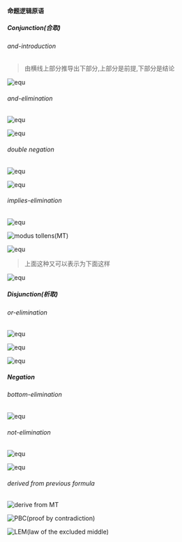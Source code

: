 #### 命题逻辑原语
##### Conjunction(合取)

###### and-introduction
> 由横线上部分推导出下部分,上部分是前提,下部分是结论

![equ](http://latex.codecogs.com/gif.latex?\frac{\phi\qquad\psi}{\phi\land\psi}\land\mathbf{i})

###### and-elimination
![equ](http://latex.codecogs.com/gif.latex?\frac{\phi\land\psi}{\phi}\land\mathbf{e}_1)

![equ](http://latex.codecogs.com/gif.latex?\frac{\phi\land\psi}{\phi}\land\mathbf{e}_2)

###### double negation
![equ](http://latex.codecogs.com/gif.latex?\frac{\neg\neg\psi}{\psi}\neg\neg\mathbf{e})

![equ](http://latex.codecogs.com/gif.latex?\frac{\psi}{\neg\neg\psi}\neg\neg\mathbf{i})

###### implies-elimination
![equ](http://latex.codecogs.com/gif.latex?\frac{\phi\quad\phi\to\psi}{\psi}\to\mathbf{e})

![*modus tollens*(MT)](http://latex.codecogs.com/gif.latex?\frac{\phi\to\psi\quad\neg\psi}{\neg\phi}\mathbf{ML})

![equ](http://latex.codecogs.com/gif.latex?\frac{_{\phi}^{_{\vdots}^{\psi}}}{\phi\to\psi}\to\mathbf{i})
> 上面这种又可以表示为下面这样

![equ](https://latex.codecogs.com/gif.latex?\vdash\quan\phi_1\to\(\phi_2\to\(...\to\(\phi_\mathbf{n}\to\psi\)...\))

##### Disjunction(析取)

###### or-elimination
![equ](http://latex.codecogs.com/gif.latex?\frac{\phi}{\phi\lor\psi}\lor\mathbf{i}_1)

![equ](http://latex.codecogs.com/gif.latex?\frac{\psi}{\phi\lor\psi}\lor\mathbf{i}_2)

![equ](https://microsoft.codecogs.com/svg.latex?\frac{\phi\lor\psi\quad_{\chi}^{_{\vdots}^{\phi}}\quad_{\chi}^{_{\vdots}^{\psi}}}{\chi}\lor\mathbf{e})

##### Negation

###### bottom-elimination
![equ](http://latex.codecogs.com/gif.latex?\frac{\bot}{\phi}\bot\mathbf{e})

###### not-elimination
![equ](http://latex.codecogs.com/gif.latex?\frac{\phi\qquad\neg\phi}{\bot}\neg\mathbf{e})

![equ](http://latex.codecogs.com/gif.latex?\frac{_{\bot}^{_{\vdots}^{\phi}}}{\neg\phi}\neg\mathbf{i})

###### derived from previous formula
![derive from MT](http://latex.codecogs.com/gif.latex?\frac{\phi}{\neg\neg\phi}\neg\neg\mathbf{i})

![PBC(proof by contradiction)](http://latex.codecogs.com/gif.latex?\frac{_\bot^{_{\vdots}^{\neg\phi}}}{\phi}\mathbf{PBC})

![LEM(law of the excluded middle)](http://latex.codecogs.com/gif.latex?\vdash\phi\lor\neg\phi)